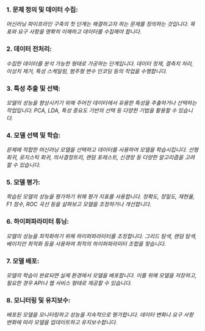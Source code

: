### 1. 문제 정의 및 데이터 수집:
*머신러닝 파이프라인 구축의 첫 단계는 해결하고자 하는 문제를 정의하는 것입니다. 목표와 요구 사항을 명확히 이해하고 데이터를 수집해야 합니다.*

### 2. 데이터 전처리:
*수집한 데이터를 분석 가능한 형태로 가공하는 단계입니다. 데이터 정제, 결측치 처리, 이상치 제거, 특성 스케일링, 범주형 변수 인코딩 등의 작업을 수행합니다.*

### 3. 특성 추출 및 선택:
*모델의 성능을 향상시키기 위해 주어진 데이터에서 유용한 특성을 추출하거나 선택하는 작업입니다. PCA, LDA, 특성 중요도 기반의 선택 등 다양한 기법을 활용할 수 있습니다.*

### 4. 모델 선택 및 학습:
*문제에 적합한 머신러닝 모델을 선택하고 데이터를 사용하여 모델을 학습시킵니다. 선형 회귀, 로지스틱 회귀, 의사결정트리, 랜덤 포레스트, 신경망 등 다양한 알고리즘을 고려할 수 있습니다.*

### 5. 모델 평가:
*학습된 모델의 성능을 평가하기 위해 평가 지표를 사용합니다. 정확도, 정밀도, 재현율, F1 점수, ROC 곡선 등을 살펴보고 모델을 조정하거나 개선합니다.*

### 6. 하이퍼파라미터 튜닝:
*모델의 성능을 최적화하기 위해 하이퍼파라미터를 조정합니다. 그리드 탐색, 랜덤 탐색, 베이지안 최적화 등을 사용하여 최적의 하이퍼파라미터 조합을 찾습니다.*

### 7. 모델 배포:
*모델의 학습이 완료되면 실제 환경에서 모델을 배포합니다. 이를 위해 모델을 저장하고, 필요한 경우 API나 웹 서비스 형태로 제공할 수 있습니다.*

### 8. 모니터링 및 유지보수:
*배포된 모델을 모니터링하고 성능을 지속적으로 평가합니다. 데이터 변화나 요구 사항 변화에 따라 모델을 업데이트하고 유지보수합니다.*
